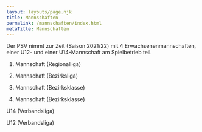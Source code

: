 ```yaml
---
layout: layouts/page.njk
title: Mannschaften
permalink: /mannschaften/index.html
metaTitle: Mannschaften
---
```

Der PSV nimmt zur Zeit (Saison 2021/22) mit 4 Erwachsenenmannschaften, einer U12- und einer U14-Mannschaft am Spielbetrieb teil.

1. Mannschaft (Regionalliga)

2. Mannschaft (Bezirksliga)

3. Mannschaft (Bezirksklasse)

4. Mannschaft (Bezirksklasse)

U14 (Verbandsliga)

U12 (Verbandsliga)